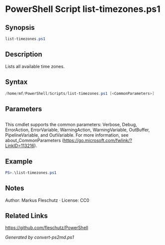# PowerShell Script list-timezones.ps1

## Synopsis
```powershell
list-timezones.ps1
```

## Description
Lists all available time zones.

## Syntax
```powershell
/home/mf/PowerShell/Scripts/list-timezones.ps1 [<CommonParameters>]
```

## Parameters
## <CommonParameters>
This cmdlet supports the common parameters: Verbose, Debug, ErrorAction, ErrorVariable, WarningAction, WarningVariable, OutBuffer, PipelineVariable, and OutVariable. For more information, see about_CommonParameters (https://go.microsoft.com/fwlink/?LinkID=113216).

## Example
```powershell
PS>.\list-timezones.ps1
```


## Notes
Author: Markus Fleschutz · License: CC0

## Related Links
https://github.com/fleschutz/PowerShell

*Generated by convert-ps2md.ps1*
